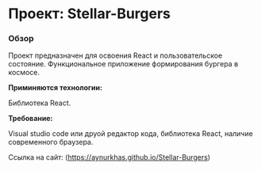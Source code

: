 # Проект: Stellar-Burgers

### Обзор

Проект предназначен для освоения React и пользовательское состояние. Функциональное приложение формирования бургера в космосе.

**Приминяются технологии:**

Библиотека React.

**Требование:**

Visual studio code или друой редактор кода, библиотека React, наличие современного браузера.

Ссылка на сайт: (https://aynurkhas.github.io/Stellar-Burgers)

